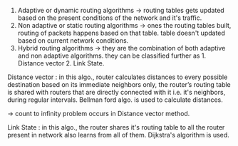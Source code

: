
1. Adaptive or dynamic routing algorithms -> routing tables gets updated based on the present conditions of the network and it's traffic.
2. Non adaptive or static routing algorithms -> ones the routing tables built, routing of packets happens based on that table. table doesn't updated based on current network conditions.
3. Hybrid routing algorithms -> they are the combination of both adaptive and non adaptive algorithms. they can be classified further as 1. Distance vector 2. Link State.

Distance vector : in this algo., router calculates distances to every possible destination based on its immediate neighbors only, the router’s routing table is shared with routers that are directly connected with it i.e. it's neighbors, during regular intervals. Bellman ford algo. is used to calculate distances. 

-> count to infinity problem occurs in Distance vector method.


Link State : in this algo., the router shares it's routing table to all the router present in network also  learns from all of them. Dijkstra's algorithm is used.